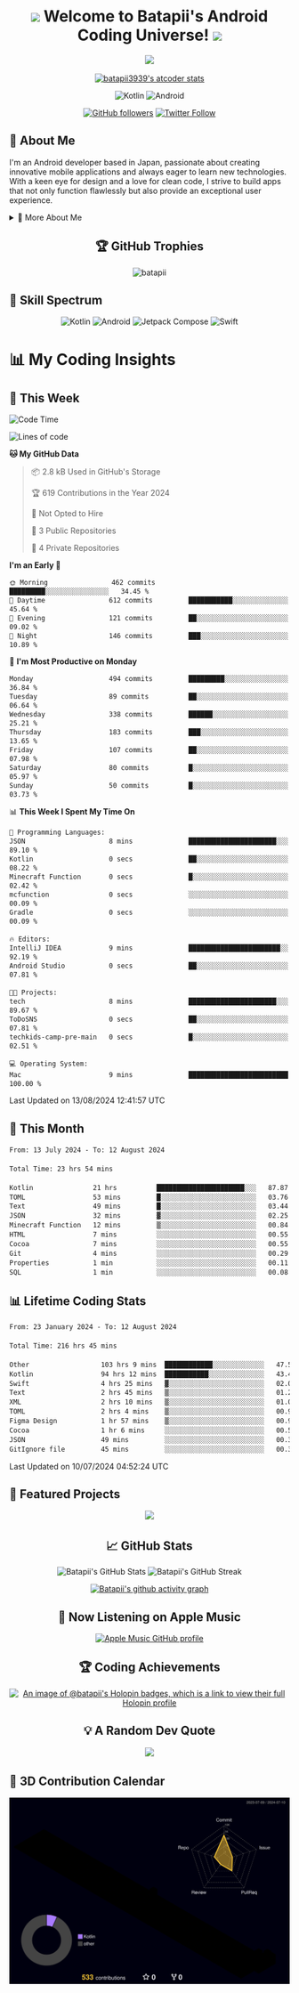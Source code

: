<h1 align="center">
  <img src="https://media.giphy.com/media/hvRJCLFzcasrR4ia7z/giphy.gif" width="28">
  Welcome to Batapii's Android Coding Universe!
  <img src="https://media.giphy.com/media/hvRJCLFzcasrR4ia7z/giphy.gif" width="28">
</h1>

<p align="center">
  <img src="https://readme-typing-svg.herokuapp.com/?lines=Android+Developer+in+Japan;Always%20learning%20new%20things&font=Fira%20Code&center=true&width=440&height=45&color=f75c7e&vCenter=true&size=22">
</p>

<div align="center">

[![batapii3939's atcoder stats](https://atcoder-readme-stats.vercel.app/stats/batapii3939?theme=dark&show_history=5&width=450)](https://github.com/iwbc-mzk/atcoder-readme-stats)

![Kotlin](https://img.shields.io/badge/Kotlin-★☆☆☆☆☆☆☆☆☆-brightgreen)
![Android](https://img.shields.io/badge/Android-★☆☆☆☆☆☆☆☆☆-brightgreen)

  
[![GitHub followers](https://img.shields.io/github/followers/batapii?style=social)](https://github.com/batapii)
[![Twitter Follow](https://img.shields.io/twitter/follow/batapii?style=social)](https://twitter.com/batapii3939)

</div>

## 🚀 About Me
I'm an Android developer based in Japan, passionate about creating innovative mobile applications and always eager to learn new technologies. With a keen eye for design and a love for clean code, I strive to build apps that not only function flawlessly but also provide an exceptional user experience.

<details>
<summary>🌟 More About Me</summary>

- 🔭 I'm currently working on revolutionizing mobile productivity apps
- 🌱 I'm currently learning Kotlin Multiplatform and Jetpack Compose
- 👯 I'm looking to collaborate on open-source Android projects
- 💬 Ask me about Android development, Kotlin, and mobile UX design
- ⚡ Fun fact: I can solve a Rubik's cube in under 2 minutes!

</details>

<h2 align="center">🏆 GitHub Trophies</h2>
<p align="center">
  <img src="https://github-profile-trophy.vercel.app/?username=batapii&theme=nord&column=7&no-frame=true&no-bg=true&rank=SECRET,SSS,SS,S,AAA,AA,A,B,C,?" alt="batapii" />
</p>

## 🌈 Skill Spectrum

<div align="center">

![Kotlin](https://img.shields.io/badge/Kotlin-0095D5?style=for-the-badge&logo=kotlin&logoColor=white)
![Android](https://img.shields.io/badge/Android-3DDC84?style=for-the-badge&logo=android&logoColor=white)
![Jetpack Compose](https://img.shields.io/badge/Jetpack%20Compose-4285F4?style=for-the-badge&logo=jetpackcompose&logoColor=white)
![Swift](https://img.shields.io/badge/Swift-FA7343?style=for-the-badge&logo=swift&logoColor=white)

</div>


# 📊 My Coding Insights

## 📅 This Week
<!--START_SECTION:waka-week-->
![Code Time](http://img.shields.io/badge/Code%20Time-216%20hrs%2045%20mins-blue)

![Lines of code](https://img.shields.io/badge/From%20Hello%20World%20I%27ve%20Written-93.5%20thousand%20lines%20of%20code-blue)

**🐱 My GitHub Data** 

> 📦 2.8 kB Used in GitHub's Storage 
 > 
> 🏆 619 Contributions in the Year 2024
 > 
> 🚫 Not Opted to Hire
 > 
> 📜 3 Public Repositories 
 > 
> 🔑 4 Private Repositories 
 > 
**I'm an Early 🐤** 

```text
🌞 Morning                462 commits         █████████░░░░░░░░░░░░░░░░   34.45 % 
🌆 Daytime                612 commits         ███████████░░░░░░░░░░░░░░   45.64 % 
🌃 Evening                121 commits         ██░░░░░░░░░░░░░░░░░░░░░░░   09.02 % 
🌙 Night                  146 commits         ███░░░░░░░░░░░░░░░░░░░░░░   10.89 % 
```
📅 **I'm Most Productive on Monday** 

```text
Monday                   494 commits         █████████░░░░░░░░░░░░░░░░   36.84 % 
Tuesday                  89 commits          ██░░░░░░░░░░░░░░░░░░░░░░░   06.64 % 
Wednesday                338 commits         ██████░░░░░░░░░░░░░░░░░░░   25.21 % 
Thursday                 183 commits         ███░░░░░░░░░░░░░░░░░░░░░░   13.65 % 
Friday                   107 commits         ██░░░░░░░░░░░░░░░░░░░░░░░   07.98 % 
Saturday                 80 commits          █░░░░░░░░░░░░░░░░░░░░░░░░   05.97 % 
Sunday                   50 commits          █░░░░░░░░░░░░░░░░░░░░░░░░   03.73 % 
```


📊 **This Week I Spent My Time On** 

```text
💬 Programming Languages: 
JSON                     8 mins              ██████████████████████░░░   89.10 % 
Kotlin                   0 secs              ██░░░░░░░░░░░░░░░░░░░░░░░   08.22 % 
Minecraft Function       0 secs              █░░░░░░░░░░░░░░░░░░░░░░░░   02.42 % 
mcfunction               0 secs              ░░░░░░░░░░░░░░░░░░░░░░░░░   00.09 % 
Gradle                   0 secs              ░░░░░░░░░░░░░░░░░░░░░░░░░   00.09 % 

🔥 Editors: 
IntelliJ IDEA            9 mins              ███████████████████████░░   92.19 % 
Android Studio           0 secs              ██░░░░░░░░░░░░░░░░░░░░░░░   07.81 % 

🐱‍💻 Projects: 
tech                     8 mins              ██████████████████████░░░   89.67 % 
ToDoSNS                  0 secs              ██░░░░░░░░░░░░░░░░░░░░░░░   07.81 % 
techkids-camp-pre-main   0 secs              █░░░░░░░░░░░░░░░░░░░░░░░░   02.51 % 

💻 Operating System: 
Mac                      9 mins              █████████████████████████   100.00 % 
```


 Last Updated on 13/08/2024 12:41:57 UTC
<!--END_SECTION:waka-week-->

## 📅 This Month
<!--START_SECTION:wakamonth-->

```txt
From: 13 July 2024 - To: 12 August 2024

Total Time: 23 hrs 54 mins

Kotlin               21 hrs          ██████████████████████░░░   87.87 %
TOML                 53 mins         █░░░░░░░░░░░░░░░░░░░░░░░░   03.76 %
Text                 49 mins         █░░░░░░░░░░░░░░░░░░░░░░░░   03.44 %
JSON                 32 mins         ▓░░░░░░░░░░░░░░░░░░░░░░░░   02.25 %
Minecraft Function   12 mins         ▒░░░░░░░░░░░░░░░░░░░░░░░░   00.84 %
HTML                 7 mins          ░░░░░░░░░░░░░░░░░░░░░░░░░   00.55 %
Cocoa                7 mins          ░░░░░░░░░░░░░░░░░░░░░░░░░   00.55 %
Git                  4 mins          ░░░░░░░░░░░░░░░░░░░░░░░░░   00.29 %
Properties           1 min           ░░░░░░░░░░░░░░░░░░░░░░░░░   00.11 %
SQL                  1 min           ░░░░░░░░░░░░░░░░░░░░░░░░░   00.08 %
```

<!--END_SECTION:wakamonth-->

## 📊 Lifetime Coding Stats

<!--START_SECTION:wakaalltime-->

```txt
From: 23 January 2024 - To: 12 August 2024

Total Time: 216 hrs 45 mins

Other                  103 hrs 9 mins  ████████████░░░░░░░░░░░░░   47.59 %
Kotlin                 94 hrs 12 mins  ███████████░░░░░░░░░░░░░░   43.46 %
Swift                  4 hrs 25 mins   ▓░░░░░░░░░░░░░░░░░░░░░░░░   02.04 %
Text                   2 hrs 45 mins   ▒░░░░░░░░░░░░░░░░░░░░░░░░   01.27 %
XML                    2 hrs 10 mins   ▒░░░░░░░░░░░░░░░░░░░░░░░░   01.01 %
TOML                   2 hrs 4 mins    ▒░░░░░░░░░░░░░░░░░░░░░░░░   00.95 %
Figma Design           1 hr 57 mins    ▒░░░░░░░░░░░░░░░░░░░░░░░░   00.90 %
Cocoa                  1 hr 6 mins     ░░░░░░░░░░░░░░░░░░░░░░░░░   00.51 %
JSON                   49 mins         ░░░░░░░░░░░░░░░░░░░░░░░░░   00.38 %
GitIgnore file         45 mins         ░░░░░░░░░░░░░░░░░░░░░░░░░   00.35 %
```

<!--END_SECTION:wakaalltime-->

Last Updated on 10/07/2024 04:52:24 UTC

## 🌟 Featured Projects

<div align="center">
  <a href="https://github.com/batapii/ToDoSNS">
    <img src="https://github-readme-stats.vercel.app/api/pin/?username=batapii&repo=ToDoSNS&theme=radical" />
  </a>

## 📈 GitHub Stats

<div align="center">
  <img src="https://github-readme-stats.vercel.app/api?username=batapii&show_icons=true&theme=radical" alt="Batapii's GitHub Stats" />
  <img src="https://github-readme-streak-stats.herokuapp.com/?user=batapii&theme=radical" alt="Batapii's GitHub Streak" />
  
[![Batapii's github activity graph](https://github-readme-activity-graph.vercel.app/graph?username=batapii&theme=react-dark)](https://github.com/ashutosh00710/github-readme-activity-graph)
</div>

## 🎵 Now Listening on Apple Music

<div align="center">
  
[![Apple Music GitHub profile](https://music-profile.rayriffy.com/theme/dark.svg?uid=001005.6598667d2ffd4a10a4f429edd0ba24c4.1156)](https://github.com/rayriffy/apple-music-github-profile)

</div>


## 🏆 Coding Achievements

<div align="center">

[![An image of @batapii's Holopin badges, which is a link to view their full Holopin profile](https://holopin.me/batapii)](https://holopin.io/@batapii)

</div>

## 💡 A Random Dev Quote

<div align="center">

![](https://quotes-github-readme.vercel.app/api?type=horizontal&theme=radical)

</div>

</div>

## 🚀 3D Contribution Calendar

<div align="center">
  
![](./profile-3d-contrib/profile-night-rainbow.svg)

</div>
